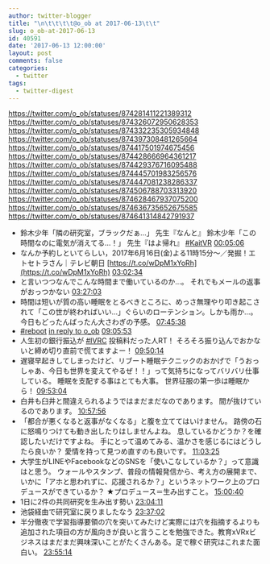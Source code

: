 ```yaml
---
author: twitter-blogger
title: "\n\t\t\t\t@o_ob at 2017-06-13\t\t"
slug: o_ob-at-2017-06-13
id: 40591
date: '2017-06-13 12:00:00'
layout: post
comments: false
categories:
  - twitter
tags:
  - twitter-digest
---
```


https://twitter.com/o_ob/statuses/874281411221389312 https://twitter.com/o_ob/statuses/874326072950628353 https://twitter.com/o_ob/statuses/874332235305934848 https://twitter.com/o_ob/statuses/874397308481265664 https://twitter.com/o_ob/statuses/874417501974675456 https://twitter.com/o_ob/statuses/874428666964361217 https://twitter.com/o_ob/statuses/874429376716095488 https://twitter.com/o_ob/statuses/874445701983256576 https://twitter.com/o_ob/statuses/874447081238286337 https://twitter.com/o_ob/statuses/874506788703313920 https://twitter.com/o_ob/statuses/874628467937075200 https://twitter.com/o_ob/statuses/874636735652675585 https://twitter.com/o_ob/statuses/874641314842791937  

*   鈴木少年「隣の研究室，ブラックだぁ…」 先生『なんと』 鈴木少年「この時間なのに電気が消えてる…！」 先生『はよ帰れ』 [#KaitVR](https://twitter.com/search?q=%23KaitVR&src=hash) [00:05:06](https://twitter.com/o_ob/statuses/874281411221389312)
*   なんか予約しといてらしい，2017年6月16日(金)よる11時15分～／発掘！エトセトラさん｜テレビ朝日 [https://t.co/wDpM1xYoRh](https://t.co/wDpM1xYoRh) [03:02:34](https://twitter.com/o_ob/statuses/874326072950628353)
*   と言いつつなんでこんな時間まで働いているのか...。 それでもメールの返事がおっつかない [03:27:03](https://twitter.com/o_ob/statuses/874332235305934848)
*   時間は短いが質の高い睡眠をとるべきところに、めっさ無理やり叩き起こされて「この世が終わればいい...」ぐらいのローテンション。しかも雨か...。 今日もどったんばったん大さわぎの予感。 [07:45:38](https://twitter.com/o_ob/statuses/874397308481265664)
*   [#reboot](https://twitter.com/search?q=%23reboot&src=hash) [in reply to o_ob](https://twitter.com/o_ob/statuses/874397308481265664) [09:05:53](https://twitter.com/o_ob/statuses/874417501974675456)
*   人生初の銀行振込が [#IVRC](https://twitter.com/search?q=%23IVRC&src=hash) 投稿料だった人RT！ そろそろ振り込んでおかないと締め切り直前で慌てますよー！ [09:50:14](https://twitter.com/o_ob/statuses/874428666964361217)
*   遅寝早起きしてしまったけど、リブート睡眠テクニックのおかげで「うおっしゃあ、今日も世界を変えてやるぜ！！」って気持ちになってバリバリ仕事している。 睡眠を支配する事はとても大事。 世界征服の第一歩は睡眠から！ [09:53:04](https://twitter.com/o_ob/statuses/874429376716095488)
*   白井も臼井と間違えられるようではまだまだなのであります。 間が抜けているのであります。 [10:57:56](https://twitter.com/o_ob/statuses/874445701983256576)
*   「都合が悪くなると返事がなくなる」と腹を立ててはいけません。 路傍の石に怒鳴りつけても動き出したりはしませんよね。 息しているかどうか？を確認したいだけですよね。 手にとって温めてみる、温かさを感じるにはどうしたら良いか？ 愛情を持って見つめ直すのも良いです。 [11:03:25](https://twitter.com/o_ob/statuses/874447081238286337)
*   大学生がLINEやFacebookなどのSNSを「使いこなしているか？」って意識はと思う。 ウォールやスタンプ、普段の情報発信から、考え方の展開まで、いかに「アホと思われずに、応援されるか？」というネットワーク上のプロデュースができているか？ ★プロデュース＝生み出すこと。 [15:00:40](https://twitter.com/o_ob/statuses/874506788703313920)
*   1日に2件の共同研究を生み出す勢い [23:04:11](https://twitter.com/o_ob/statuses/874628467937075200)
*   池袋経由で研究室に戻りましたなう [23:37:02](https://twitter.com/o_ob/statuses/874636735652675585)
*   半分徹夜で学習指導要領の穴を突いてみたけど実際には穴を指摘するよりも追加された項目の方が風向きが良いと言うことを勉強できた。教育xVRxビジネスはまだまだ興味深いことがたくさんある。足で稼ぐ研究はこれまた面白い。 [23:55:14](https://twitter.com/o_ob/statuses/874641314842791937)